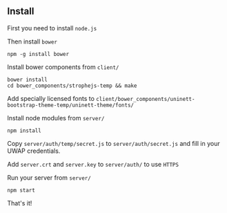## Install

First you need to install `node.js`

Then install `bower`
```shell
npm -g install bower
```

Install bower components from `client/`
```shell
bower install
cd bower_components/strophejs-temp && make
```

Add specially licensed fonts to `client/bower_components/uninett-bootstrap-theme-temp/uninett-theme/fonts/`

Install node modules from `server/`
```shell
npm install
```

Copy `server/auth/temp/secret.js` to `server/auth/secret.js` and fill in your UWAP credentials.

Add `server.crt` and `server.key` to `server/auth/` to use `HTTPS`

Run your server from `server/`
```shell
npm start
```

That's it!
